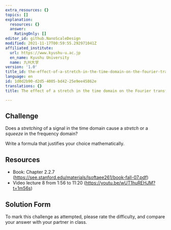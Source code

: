 ```yaml
---
extra_resources: {}
topics: []
explanation:
  resources: {}
  answer:
    RatingOnly: []
editor_id: github.NanoScaleDesign
modified: 2021-11-17T00:59:55.292971041Z
affiliated_institute:
  url: https://www.kyushu-u.ac.jp
  en_name: Kyushu University
  name: 九州大学
version: '1.0'
title_id: the-effect-of-a-stretch-in-the-time-domain-on-the-fourier-transform
language: en
id: 1d0d2b90-d2d5-4005-bd42-25e9ee45862e
translations: {}
title: The effect of a stretch in the time domain on the Fourier transform

---
```


## Challenge
<!-- 1. Show that the Fourier transform `$F_\text{stretch}(s)$` of a signal that underwent a stretch `$a$` in the time domain can be related to the Fourier transform of the original signal `$F_\text{orig}(s)$` through
`$$
F_\text{stretch}(s)=\frac{1}{|a|}F_\text{orig}(s/a)
$$`


2. --> 
Does a *stretching* of a signal in the time domain cause a *stretch* or a *squeeze* in the frequency domain?

Write a formula that justifies your choice mathematically.

## Resources
- Book: Chapter 2.2.7 (https://see.stanford.edu/materials/lsoftaee261/book-fall-07.pdf)
- Video lecture 8 from 1:56 to 11:20 (https://youtu.be/wUT1huREHJM?t=1m56s)



## Solution Form
<!-- To mark this challenge as attempted, please rate the difficulty.
Please compare your derivation in part (1) and answer to part (2) with your partner in class.
-->
To mark  this challenge as attempted, please rate the difficulty, and compare your answer with your partner in class.
